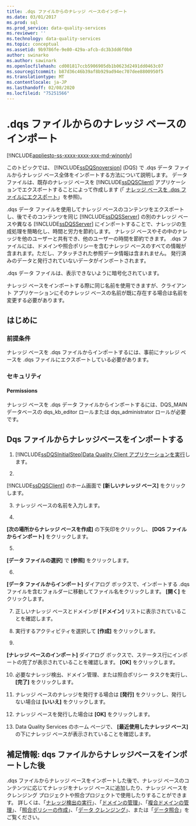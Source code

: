 ```yaml
---
title: .dqs ファイルからのナレッジ ベースのインポート
ms.date: 03/01/2017
ms.prod: sql
ms.prod_service: data-quality-services
ms.reviewer: ''
ms.technology: data-quality-services
ms.topic: conceptual
ms.assetid: 9b9786fe-9e80-429a-afcb-dc3b3dd6f0b0
author: swinarko
ms.author: sawinark
ms.openlocfilehash: cd001817ccb5906905db1b0623d2491dd0463c07
ms.sourcegitcommit: b87d36c46b39af8b929ad94ec707dee8800950f5
ms.translationtype: MT
ms.contentlocale: ja-JP
ms.lasthandoff: 02/08/2020
ms.locfileid: "75251566"
---
```

# <a name="import-a-knowledge-base-from-a-dqs-file"></a>.dqs ファイルからのナレッジ ベースのインポート

[!INCLUDE[appliesto-ss-xxxx-xxxx-xxx-md-winonly](../includes/appliesto-ss-xxxx-xxxx-xxx-md-winonly.md)]

  このトピックでは、 [!INCLUDE[ssDQSnoversion](../includes/ssdqsnoversion-md.md)] (DQS) で .dqs データ ファイルからナレッジ ベース全体をインポートする方法について説明します。 データ ファイルは、既存のナレッジ ベースを [!INCLUDE[ssDQSClient](../includes/ssdqsclient-md.md)] アプリケーションでエクスポートすることによって作成します (「 [ナレッジ ベースを .dqs ファイルにエクスポート](../data-quality-services/export-a-knowledge-base-to-a-dqs-file.md)」を参照)。  
  
 .dqs データ ファイルを使用してナレッジ ベースのコンテンツをエクスポートし、後でそのコンテンツを同じ [!INCLUDE[ssDQSServer](../includes/ssdqsserver-md.md)] の別のナレッジ ベースや異なる [!INCLUDE[ssDQSServer](../includes/ssdqsserver-md.md)] にインポートすることで、ナレッジの生成処理を簡略化し、時間と労力を節約します。 ナレッジ ベースやその中のナレッジを他のユーザーと共有でき、他のユーザーの時間を節約できます。 .dqs ファイルには、ドメインや照合ポリシーを含むナレッジ ベースのすべての情報が含まれます。ただし、アタッチされた参照データ情報は含まれません。 発行済みのデータと発行されていないデータがインポートされます。  
  
 .dqs データ ファイルは、表示できないように暗号化されています。  
  
 ナレッジ ベースをインポートする際に同じ名前を使用できますが、クライアント アプリケーションにそのナレッジ ベースの名前が既に存在する場合は名前を変更する必要があります。  
  
##  <a name="BeforeYouBegin"></a> はじめに  
  
###  <a name="Prerequisites"></a> 前提条件  
 ナレッジ ベースを .dqs ファイルからインポートするには、事前にナッレジ ベースを .dqs ファイルにエクスポートしている必要があります。  
  
###  <a name="Security"></a> セキュリティ  
  
####  <a name="Permissions"></a> Permissions  
 ナレッジ ベースを .dqs データ ファイルからインポートするには、DQS_MAIN データベースの dqs_kb_editor ロールまたは dqs_administrator ロールが必要です。  
  
##  <a name="Import"></a>Dqs ファイルからナレッジベースをインポートする  
  
1.  [!INCLUDE[ssDQSInitialStep](../includes/ssdqsinitialstep-md.md)][Data Quality Client アプリケーションを実行](../data-quality-services/run-the-data-quality-client-application.md)します。  
  
2.  
  [!INCLUDE[ssDQSClient](../includes/ssdqsclient-md.md)] のホーム画面で **[新しいナレッジ ベース]** をクリックします。  
  
3.  ナレッジ ベースの名前を入力します。  
  
4.  
  **[次の場所からナレッジ ベースを作成]** の下矢印をクリックし、 **[DQS ファイルからインポート]** をクリックします。  
  
5.  
  **[データ ファイルの選択]** で **[参照]** をクリックします。  
  
6.  
  **[データ ファイルからインポート]** ダイアログ ボックスで、インポートする .dqs ファイルを含むフォルダーに移動してファイル名をクリックします。 **[開く]** をクリックします。  
  
7.  正しいナレッジ ベースとドメインが **[ドメイン]** リストに表示されていることを確認します。  
  
8.  実行するアクティビティを選択して **[作成]** をクリックします。  
  
9. 
  **[ナレッジ ベースのインポート]** ダイアログ ボックスで、ステータス行にインポートの完了が表示されていることを確認します。 **[OK]** をクリックします。  
  
10. 必要なナレッジ検出、ドメイン管理、または照合ポリシー タスクを実行し、 **[完了]** をクリックします。  
  
11. ナレッジ ベースのナレッジを発行する場合は **[発行]** をクリックし、発行しない場合は **[いいえ]** をクリックします。  
  
12. ナレッジ ベースを発行した場合は **[OK]** をクリックします。  
  
13. Data Quality Services のホーム ページで、 **[最近使用したナレッジ ベース]** の下にナレッジ ベースが表示されていることを確認します。  
  
##  <a name="FollowUp"></a>補足情報: dqs ファイルからナレッジベースをインポートした後  
 .dqs ファイルからナレッジ ベースをインポートした後で、ナレッジ ベースのコンテンツに応じてナレッジをナレッジ ベースに追加したり、ナレッジ ベースをクレンジング プロジェクトや照合プロジェクトで使用したりすることができます。 詳しくは、「[ナレッジ検出の実行](../data-quality-services/perform-knowledge-discovery.md)」、「[ドメインの管理](../data-quality-services/managing-a-domain.md)」、「[複合ドメインの管理](../data-quality-services/managing-a-composite-domain.md)」、「[照合ポリシーの作成](../data-quality-services/create-a-matching-policy.md)」、「[データ クレンジング](../data-quality-services/data-cleansing.md)」、または「[データ照合](../data-quality-services/data-matching.md)」をご覧ください。  
  
  
